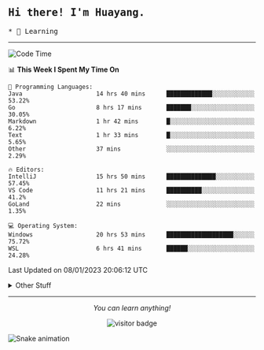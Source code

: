 <h2>
    <samp>Hi there! I'm Huayang.</samp>
</h2>
<p>
    <samp>
        * 🧐 Learning
    </samp>
</p>



<hr>


<!--START_SECTION:waka-->
![Code Time](http://img.shields.io/badge/Code%20Time-353%20hrs%2028%20mins-blue)

📊 **This Week I Spent My Time On** 

```text
💬 Programming Languages: 
Java                     14 hrs 40 mins      █████████████░░░░░░░░░░░░   53.22% 
Go                       8 hrs 17 mins       ███████░░░░░░░░░░░░░░░░░░   30.05% 
Markdown                 1 hr 42 mins        █░░░░░░░░░░░░░░░░░░░░░░░░   6.22% 
Text                     1 hr 33 mins        █░░░░░░░░░░░░░░░░░░░░░░░░   5.65% 
Other                    37 mins             ░░░░░░░░░░░░░░░░░░░░░░░░░   2.29%

🔥 Editors: 
IntelliJ                 15 hrs 50 mins      ██████████████░░░░░░░░░░░   57.45% 
VS Code                  11 hrs 21 mins      ██████████░░░░░░░░░░░░░░░   41.2% 
GoLand                   22 mins             ░░░░░░░░░░░░░░░░░░░░░░░░░   1.35%

💻 Operating System: 
Windows                  20 hrs 53 mins      ███████████████████░░░░░░   75.72% 
WSL                      6 hrs 41 mins       ██████░░░░░░░░░░░░░░░░░░░   24.28%

```


 Last Updated on 08/01/2023 20:06:12 UTC
<!--END_SECTION:waka-->


<details>
  <summary>Other Stuff</summary>
  <br />
<!--   
  <p align="left">
    <img height="180em" src="https://github-readme-streak-stats.herokuapp.com/?user=GuillaumeFalourd" />
    
  </p> -->

  * 🏆 Some GitHub statistical reports:
  
  <img width="100%" src="https://github-profile-trophy.vercel.app/?username=xmchxup&column=7">
  <p align="left">  
    <img height="180em" src="https://github-readme-stats.vercel.app/api?username=xmchxup&hide_border=true&show_icons=true&include_all_commits=true&bg_color=0,EC6C6C,FFD479,FFFC79,73FA79&theme=graywhite&locale=en" />
    <img height="180em" src="https://github-readme-stats.vercel.app/api/top-langs/?username=xmchxup&hide=css,scss,html&langs_count=8&hide_border=true&layout=compact&bg_color=0,73FA79,73FDFF,D783FF&theme=graywhite&locale=en" />
  </p>
  
  <img width="100%" src="https://github-profile-summary-cards.vercel.app/api/cards/profile-details?username=xmchxup&theme=github" />
 
</a>
</details>
<hr>
<p align="center">
    <i>You can learn anything!</i>
    <p align="center">
        <img src="https://visitor-badge.laobi.icu/badge?page_id=xmchxup" alt="visitor badge"/>       
    </p>
</p>

![Snake animation](https://github.com/XmchxUp/XmchxUp/blob/output/github-contribution-grid-snake.gif)


